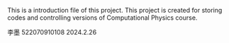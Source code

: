 This is a introduction file of this project.
This project is created for storing codes and controlling versions of Computational Physics course.

李墨 522070910108
2024.2.26
